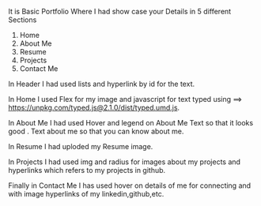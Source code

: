 It is Basic Portfolio Where I had show case your Details in 5 different Sections
1) Home
2) About Me
3) Resume
4) Projects
5) Contact Me

In Header I had used lists and hyperlink by id for the text.

In Home I used Flex for my image and javascript for text typed using ==> https://unpkg.com/typed.js@2.1.0/dist/typed.umd.js.

In About Me I had used Hover and legend on About Me Text so that it looks good . Text about me so that you can know about me.

In Resume I had uploded my Resume image.

In Projects I had used img and radius for images about my projects and hyperlinks which refers to my projects in github.

Finally in Contact Me I has used hover on details of me for connecting and with image hyperlinks of my linkedin,github,etc.
